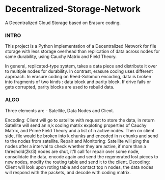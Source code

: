 # Decentralized-Storage-Network
A Decentralized Cloud Storage based on Erasure coding.
### INTRO
This project is a Python implementation of a Decentralized Network for file storage with less storage overhead than replication of data across nodes for same durability, using Cauchy Matrix and Field Theory.

In general, replicated-type system, takes a data piece and distribute it over to multiple nodes for durability. In contrast, erasure coding uses different approach. In erasure coding on Reed-Solomon encoding, data is broken into fragments of two kinds : data block and parity block. If drive fails or gets corrupted, parity blocks are used to rebuild data.

### ALGO
Three elements are - Satellite, Data Nodes and Client.

Encoding: Client will go to satellite with request to store the data, in return Satellite will send an n,k coding matrix exploting properties of Cauchy Matrix, and Prime Field Theory and a list of n active nodes. Then on client side, file would be broken into k chunks and encoded in n chunks and send to the nodes from satellite.
Repair and Monitoring: Satellite will ping the nodes after a interval to check whether they are active, if more than a threshold(2k/3) nodes are shut, it'll call for repair over some node, consolidate the data, encode again and send the regenerated lost pieces to new nodes, modify the routing table and send it to the client.
Decoding: Client will look upon roting table and contact top n nodes, the data nodes will respond with the packets, and decode with coding matrix.
